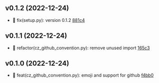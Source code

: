 ## v0.1.2 (2022-12-24)


- 🐛 fix(setup.py): version 0.1.2 [881c4](https://github.com/evanhongo/cz-github-convention/commit/881c4b187ac1aa8eb93df8810d0210e99de6e9dc)

## v0.1.1 (2022-12-24)


- 🔧 refactor(cz_github_convention.py): remove unused import [165c3](https://github.com/evanhongo/cz-github-convention/commit/165c3e112b8f3e5a66194e9bdd599b6f3290b72e)

## v0.1.0 (2022-12-24)


- 🎉 feat(cz_github_convention.py): emoji and support for github [f4bb0](https://github.com/evanhongo/cz-github-convention/commit/f4bb0d2e00d8e1c61b815d97153a7707132b669c)
